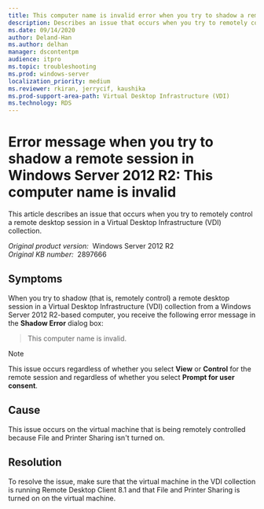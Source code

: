 ```yaml
---
title: This computer name is invalid error when you try to shadow a remote session in Windows Server 2012 R2
description: Describes an issue that occurs when you try to remotely control a remote desktop session in a Virtual Desktop Infrastructure (VDI) collection. Provides a resolution.
ms.date: 09/14/2020
author: Deland-Han
ms.author: delhan
manager: dscontentpm
audience: itpro
ms.topic: troubleshooting
ms.prod: windows-server
localization_priority: medium
ms.reviewer: rkiran, jerrycif, kaushika
ms.prod-support-area-path: Virtual Desktop Infrastructure (VDI)
ms.technology: RDS
---
```

# Error message when you try to shadow a remote session in Windows Server 2012 R2: This computer name is invalid 

This article describes an issue that occurs when you try to remotely control a remote desktop session in a Virtual Desktop Infrastructure (VDI) collection.

_Original product version:_ &nbsp;Windows Server 2012 R2  
_Original KB number:_ &nbsp;2897666

## Symptoms

When you try to shadow (that is, remotely control) a remote desktop session in a Virtual Desktop Infrastructure (VDI) collection from a Windows Server 2012 R2-based computer, you receive the following error message in the **Shadow Error** dialog box:

> This computer name is invalid.

> [!NOTE]
> This issue occurs regardless of whether you select **View** or **Control** for the remote session and regardless of whether you select **Prompt for user consent**.

## Cause

This issue occurs on the virtual machine that is being remotely controlled because File and Printer Sharing isn't turned on. 

## Resolution

To resolve the issue, make sure that the virtual machine in the VDI collection is running Remote Desktop Client 8.1 and that File and Printer Sharing is turned on on the virtual machine.
